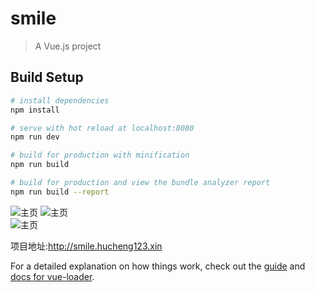 # smile

> A Vue.js project

## Build Setup

``` bash
# install dependencies
npm install

# serve with hot reload at localhost:8080
npm run dev

# build for production with minification
npm run build

# build for production and view the bundle analyzer report
npm run build --report
```

![主页](http://smile.hucheng123.xin/smile1.png)
![主页](http://smile.hucheng123.xin/smile2.png)  
![主页](http://smile.hucheng123.xin/smile3.png)  


项目地址:http://smile.hucheng123.xin


For a detailed explanation on how things work, check out the [guide](http://vuejs-templates.github.io/webpack/) and [docs for vue-loader](http://vuejs.github.io/vue-loader).
